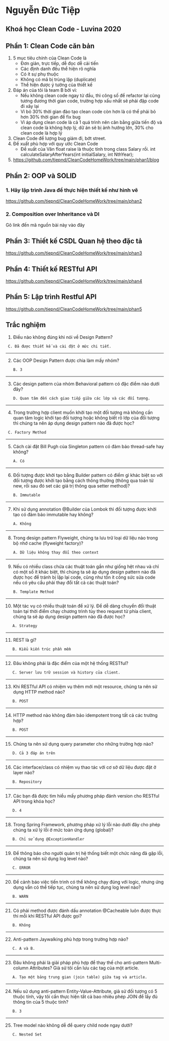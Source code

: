 # Nguyễn Đức Tiệp
## Khoá học Clean Code - Luvina 2020


## Phần 1: Clean Code căn bản
1. 5 mục tiêu chính của Clean Code là
   - Đơn giản, trực tiếp, dễ đọc dễ cải tiến
   - Các định danh đều thể hiện rõ nghĩa
   - Có ít sự phụ thuộc
   - Không có mã bị trùng lặp (duplicate)
   - Thể hiện được ý tưởng của thiết kế
2. Đáp án của tôi là team B bởi vì:
   - Nếu không clean code ngay từ đầu, thì công số để refactor lại cũng tương đương thời gian code, trường hợp xấu nhất sẽ phải đập code đi xây lại
   - Vì bỏ 30% thời gian đào tạo clean code còn hơn là có thể phải bỏ hơn 30% thời gian để fix bug
   - Vì áp dụng clean code là cả 1 quá trình nên cân bằng giữa tiến độ và clean code là không hợp lý, dữ án sẽ bị ảnh hướng lớn, 30% cho clean code là hợp lý
3. Clean Code để lượng bug giảm đi, bớt street.
4. Đề xuất phù hợp với quy ước Clean Code
   - Đề xuất của Vân float raise là thuộc tính trong class Salary rồi.
     int calculateSalaryAfterYears(int initialSalary, int NthYear);
5. https://github.com/tiepnd/CleanCodeHomeWork/tree/main/phan1/blog

## Phần 2: OOP và SOLID
### 1. Hãy lập trình Java để thực hiện thiết kế như hình vẽ
https://github.com/tiepnd/CleanCodeHomeWork/tree/main/phan2

### 2. Composition over Inheritance và DI
Gõ link đến mã nguồn bài này vào đây


## Phần 3: Thiết kế CSDL Quan hệ theo đặc tả
https://github.com/tiepnd/CleanCodeHomeWork/tree/main/phan3
## Phần 4: Thiết kế RESTful API
https://github.com/tiepnd/CleanCodeHomeWork/tree/main/phan4
## Phần 5: Lập trình Restful API
https://github.com/tiepnd/CleanCodeHomeWork/tree/main/phan5
## Trắc nghiệm
1. Điều nào không đúng khi nói về Design Pattern?
  ```
   C. Đã được thiết kế và cài đặt ở mức chi tiết.
  ```
---

2. Các OOP Design Pattern được chia làm mấy nhóm?
   ```
   B. 3
   ```
---

3. Các design pattern của nhóm Behavioral pattern có đặc điểm nào dưới đây?
   ```
   D. Quan tâm đến cách giao tiếp giữa các lớp và các đối tượng.
   ```
---

4. Trong trường hợp client muốn khởi tạo một đối tượng mà không cần quan tâm logic khởi tạo đối tượng hoặc không biết rõ lớp của đối tượng thì chúng ta nên áp dụng design pattern nào đã được học?
  ```
   C. Factory Method
   ```
---

5. Cách cài đặt Bill Pugh của Singleton pattern có đảm bảo thread-safe hay không?
   ```
   A. Có
   ```
---

6. Đối tượng được khởi tạo bằng Builder pattern có điểm gì khác biệt so với đối tượng được khởi tạo bằng cách thông thường (thông qua toán tử new, rồi sau đó set các giá trị thông qua setter method)?
   ```
   B. Immutable
   ```
---

7. Khi sử dụng annotation @Builder của Lombok thì đối tượng được khởi tạo có đảm bảo immutable hay không?
   ```
   A. Không
   ```
---

8. Trong design pattern Flyweight, chúng ta lưu trữ loại dữ liệu nào trong bộ nhớ cache (flyweight factory)?
   ```
   A. Dữ liệu không thay đổi theo context
   ```
---

9. Nếu có nhiều class chứa các thuật toán gần như giống hệt nhau và chỉ có một số ít khác biệt, thì chúng ta sẽ áp dụng design pattern nào đã được học để tránh bị lặp lại code, cũng như tốn ít công sức sửa code nếu có yêu cầu phải thay đổi tất cả các thuật toán?
   ```
   B. Template Method
   ```
---

10. Một tác vụ có nhiều thuật toán để xử lý. Để dễ dàng chuyển đổi thuật toán tại thời điểm chạy chương trình tùy theo request từ phía client, chúng ta sẽ áp dụng design pattern nào đã được học?
   ```
      A. Strategy
   ```
---

11. REST là gì?
   ```
      B. Kiểu kiến trúc phần mềm
   ```
---

12. Đâu không phải là đặc điểm của một hệ thống RESTful?
   ```
      C. Server lưu trữ session và history của client.
   ```
---

13. Khi RESTful API có nhiệm vụ thêm mới một resource, chúng ta nên sử dụng HTTP method nào?
   ```
      B. POST
   ```
---

14. HTTP method nào không đảm bảo idempotent trong tất cả các trường hợp?
   ```
      B. POST
   ```
---

15. Chúng ta nên sử dụng query parameter cho những trường hợp nào?
   ```
      D. Cả 3 đáp án trên
   ```
---

16. Các interface/class có nhiệm vụ thao tác với cơ sở dữ liệu được đặt ở layer nào?
   ```
      B. Repository
   ```
---

17. Các bạn đã được tìm hiểu mấy phương pháp đánh version cho RESTful API trong khóa học?
   ```
      D. 4
   ```
---

18. Trong Spring Framework, phương pháp xử lý lỗi nào dưới đây cho phép chúng ta xử lý lỗi ở mức toàn ứng dụng (global)?
   ```
      B. Chỉ sử dụng @ExceptionHandler
   ```
---

19. Để thông báo cho người quản trị hệ thống biết một chức năng đã gặp lỗi, chúng ta nên sử dụng log level nào?
   ```
      C. ERROR
   ```
---

20. Để cảnh báo việc tiến trình có thể không chạy đúng với logic, nhưng ứng dụng vẫn có thể tiếp tục, chúng ta nên sử dụng log level nào?
   ```
      B. WARN
   ```
---

21. Có phải method được đánh dấu annotation @Cacheable luôn được thực thi mỗi khi RESTful API được gọi?
   ```
      B. Không
   ```

---

22. Anti-pattern Jaywalking phù hợp trong trường hợp nào?
   ```
      C. A và B.
   ```
---

23. Đâu không phải là giải pháp phù hợp để thay thế cho anti-pattern Multi-column Attributes? Giả sử tôi cần lưu các tag của một article.
   ```
      A. Tạo một bảng trung gian (join table) giữa tag và article.
   ```
---

24. Nếu sử dụng anti-pattern Entity-Value-Attribute, giả sử đối tượng có 5 thuộc tính, vậy tôi cần thực hiện tất cả bao nhiêu phép JOIN để lấy đủ thông tin của 5 thuộc tính?
   ```
      B. 3
   ```
---

25. Tree model nào không dễ để query child node ngay dưới?
   ```
      C. Nested Set
   ```
